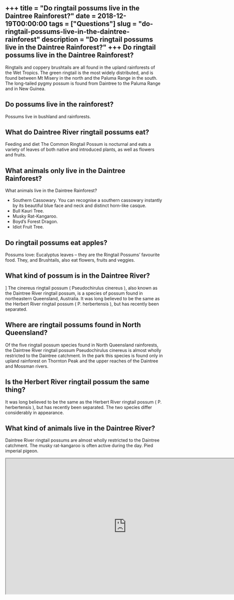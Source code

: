 +++
title = "Do ringtail possums live in the Daintree Rainforest?"
date = 2018-12-19T00:00:00
tags = ["Questions"]
slug = "do-ringtail-possums-live-in-the-daintree-rainforest"
description = "Do ringtail possums live in the Daintree Rainforest?"
+++
Do ringtail possums live in the Daintree Rainforest?
----------------------------------------------------

Ringtails and coppery brushtails are all found in the upland rainforests of the Wet Tropics. The green ringtail is the most widely distributed, and is found between Mt Misery in the north and the Paluma Range in the south. The long-tailed pygmy possum is found from Daintree to the Paluma Range and in New Guinea.

Do possums live in the rainforest?
----------------------------------

Possums live in bushland and rainforests.

What do Daintree River ringtail possums eat?
--------------------------------------------

Feeding and diet The Common Ringtail Possum is nocturnal and eats a variety of leaves of both native and introduced plants, as well as flowers and fruits.

What animals only live in the Daintree Rainforest?
--------------------------------------------------

What animals live in the Daintree Rainforest?

- Southern Cassowary. You can recognise a southern cassowary instantly by its beautiful blue face and neck and distinct horn-like casque.
- Bull Kauri Tree.
- Musky Rat-Kangaroo.
- Boyd’s Forest Dragon.
- Idiot Fruit Tree.

Do ringtail possums eat apples?
-------------------------------

Possums love: Eucalyptus leaves – they are the Ringtail Possums’ favourite food. They, and Brushtails, also eat flowers, fruits and veggies.

What kind of possum is in the Daintree River?
---------------------------------------------

\] The cinereus ringtail possum ( Pseudochirulus cinereus ), also known as the Daintree River ringtail possum, is a species of possum found in northeastern Queensland, Australia. It was long believed to be the same as the Herbert River ringtail possum ( P. herbertensis ), but has recently been separated.

Where are ringtail possums found in North Queensland?
-----------------------------------------------------

Of the five ringtail possum species found in North Queensland rainforests, the Daintree River ringtail possum Pseudochirulus cinereus is almost wholly restricted to the Daintree catchment. In the park this species is found only in upland rainforest on Thornton Peak and the upper reaches of the Daintree and Mossman rivers.

Is the Herbert River ringtail possum the same thing?
----------------------------------------------------

It was long believed to be the same as the Herbert River ringtail possum ( P. herbertensis ), but has recently been separated. The two species differ considerably in appearance.

What kind of animals live in the Daintree River?
------------------------------------------------

Daintree River ringtail possums are almost wholly restricted to the Daintree catchment. The musky rat-kangaroo is often active during the day. Pied imperial pigeon.

<iframe allow="accelerometer; autoplay; clipboard-write; encrypted-media; gyroscope; picture-in-picture" allowfullscreen="" class="__youtube_prefs__  epyt-is-override  no-lazyload" data-no-lazy="1" data-origheight="433" data-origwidth="770" data-skipgform_ajax_framebjll="" height="433" id="_ytid_61970" loading="lazy" src="https://www.youtube.com/embed/orBdiMlM-Es?enablejsapi=1&autoplay=0&cc_load_policy=0&cc_lang_pref=&iv_load_policy=1&loop=0&modestbranding=0&rel=1&fs=1&playsinline=0&autohide=2&theme=dark&color=red&controls=1&" title="YouTube player" width="770"></iframe>